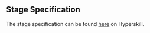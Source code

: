 ## Stage Specification

The stage specification can be found [here](https://hyperskill.org/projects/90/stages/502/implement) on Hyperskill.